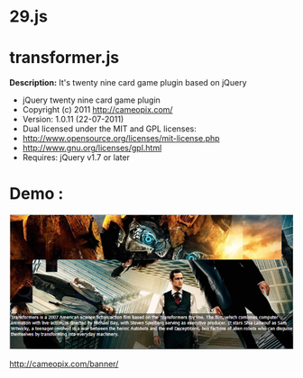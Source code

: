 # 29.js

# transformer.js

**Description:** It's twenty nine card game plugin based on jQuery

 * jQuery twenty nine card game plugin
 * Copyright (c) 2011 http://cameopix.com/
 * Version: 1.0.11 (22-07-2011)
 * Dual licensed under the MIT and GPL licenses:
 * http://www.opensource.org/licenses/mit-license.php
 * http://www.gnu.org/licenses/gpl.html
 * Requires: jQuery v1.7 or later
 
# Demo :

![alt tag](https://github.com/rakibulalam/transformer.js/blob/master/snapshot.jpg)

http://cameopix.com/banner/

